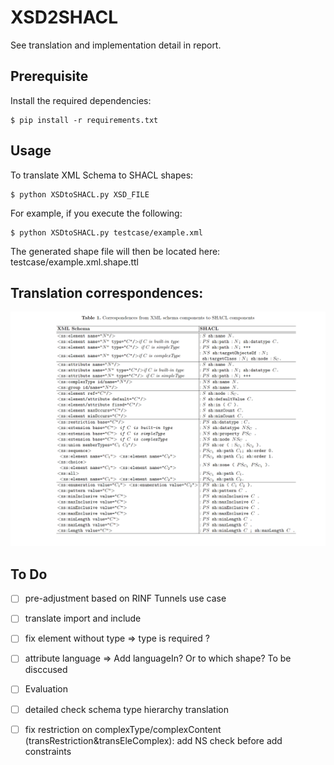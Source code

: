 # XSD2SHACL

See translation and implementation detail in report.

## Prerequisite

Install the required dependencies:

```
$ pip install -r requirements.txt
```

## Usage

To translate XML Schema to SHACL shapes:

```
$ python XSDtoSHACL.py XSD_FILE
```

For example, if you execute the following:

```
$ python XSDtoSHACL.py testcase/example.xml
```

The generated shape file will then be located here: testcase/example.xml.shape.ttl

## Translation correspondences:

<div align="center">
  <img src="image/image.png">
</div>


## To Do

- [ ] pre-adjustment based on RINF Tunnels use case 

- [ ] translate import and include

- [ ] fix element without type => type is required ?
- [ ] attribute language => Add languageIn? Or to which shape? To be disccused 
- [ ] Evaluation 

- [ ] detailed check schema type hierarchy translation
- [ ] fix restriction on complexType/complexContent (transRestriction&transEleComplex): add NS check before add constraints



